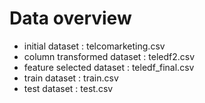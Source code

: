 # Data overview

* initial dataset : telcomarketing.csv
* column transformed dataset : teledf2.csv
* feature selected dataset : teledf_final.csv
* train dataset : train.csv
* test dataset : test.csv

